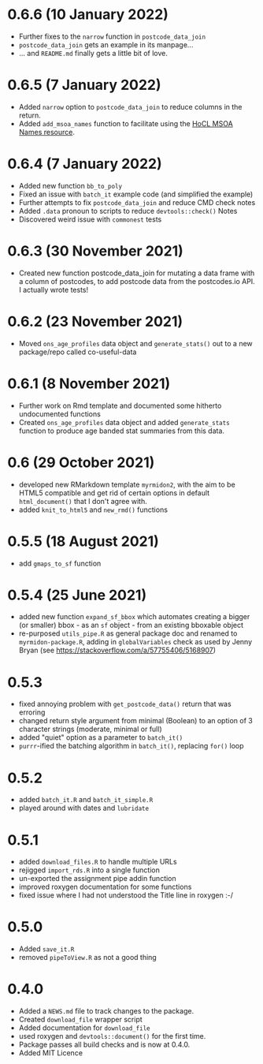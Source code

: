 # 0.6.6 (10 January 2022)

* Further fixes to the `narrow` function in `postcode_data_join`
* `postcode_data_join` gets an example in its manpage...
* ... and `README.md` finally gets a little bit of love.

# 0.6.5 (7 January 2022)

* Added `narrow` option to `postcode_data_join` to reduce columns in the return.
* Added `add_msoa_names` function to facilitate using the [HoCL MSOA Names resource](https://houseofcommonslibrary.github.io/msoanames/).

# 0.6.4 (7 January 2022)

* Added new function `bb_to_poly`
* Fixed an issue with `batch_it` example code (and simplified the example)
* Further attempts to fix `postcode_data_join` and reduce CMD check notes
* Added `.data` pronoun to scripts to reduce `devtools::check()` Notes
* Discovered weird issue with `commonest` tests

# 0.6.3 (30 November 2021)

* Created new function postcode_data_join for mutating a data frame with a column of postcodes, to add postcode data from the postcodes.io API. I actually wrote tests!

# 0.6.2 (23 November 2021)

* Moved `ons_age_profiles` data object and `generate_stats()` out to a new package/repo called co-useful-data

# 0.6.1 (8 November 2021)

* Further work on Rmd template and documented some hitherto undocumented functions
* Created `ons_age_profiles` data object and added `generate_stats` function to produce age banded stat summaries from this data.

# 0.6 (29 October 2021)

* developed new RMarkdown template `myrmidon2`, with the aim to be HTML5 compatible and get rid of certain options in default `html_document()` that I don't agree with.
* added `knit_to_html5` and `new_rmd()` functions

# 0.5.5 (18 August 2021)

* add `gmaps_to_sf` function

# 0.5.4 (25 June 2021)

* added new function `expand_sf_bbox` which automates creating a bigger (or smaller) bbox - as an `sf` object - from an existing bboxable object
* re-purposed `utils_pipe.R` as general package doc and renamed to `myrmidon-package.R`, adding in `globalVariables` check as used by Jenny Bryan (see https://stackoverflow.com/a/57755406/5168907)

# 0.5.3

* fixed annoying problem with `get_postcode_data()` return that was erroring
* changed return style argument from minimal (Boolean) to an option of 3 character strings (moderate, minimal or full)
* added "quiet" option as a parameter to `batch_it()`
* `purrr`-ified the batching algorithm in `batch_it()`, replacing `for()` loop

# 0.5.2

* added `batch_it.R` and `batch_it_simple.R`
* played around with dates and `lubridate`

# 0.5.1

* added `download_files.R` to handle multiple URLs
* rejigged `import_rds.R` into a single function
* un-exported the assignment pipe addin function
* improved roxygen documentation for some functions
* fixed issue where I had not understood the Title line in roxygen :-/

# 0.5.0

* Added `save_it.R`
* removed `pipeToView.R` as not a good thing

# 0.4.0

* Added a `NEWS.md` file to track changes to the package.
* Created `download_file` wrapper script
* Added documentation for `download_file`
* used roxygen and `devtools::document()` for the first time.
* Package passes all build checks and is now at 0.4.0.
* Added MIT Licence
